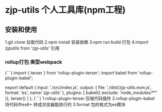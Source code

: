 # zjp-utils 个人工具库(npm工程)

## 安装和使用
 1.git clone 拉取代码
 2.npm install 安装依赖
 3.npm run build 打包
 4.import zjputils  from 'zjp-utils' 引用

### rollup打包 类型webpack

(```)
import { terser } from 'rollup-plugin-terser';
import babel from 'rollup-plugin-babel';

export default {
     input: './src/index.js',
     output: {
         file: './dist/zjp-utils.esm.js',
         format: 'es',
         name:'zjp-utils'
     },
     plugins: [
        babel({
              exclude: 'node_modules/**'
         }),
         terser()
     ]
 };
(```)
 1.rollup-plugin-terser  压缩代码插件
 2.rollup-plugin-babel  将代码中es6+ 转成浏览器能执行的
 3.format 包的格式为es模块
